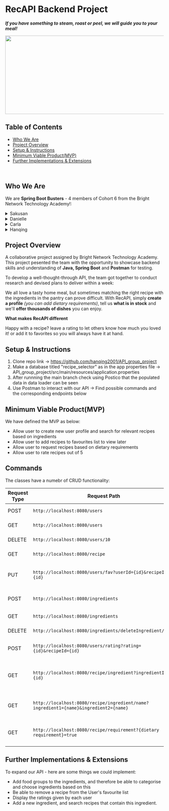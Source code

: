 # RecAPI Backend Project

***If you have something to steam, roast or peel, we will guide you to your meal!***

<p align="center">
<img src="https://static.vecteezy.com/system/resources/previews/006/412/982/non_2x/english-breakfast-fried-eggs-with-bacon-in-a-cast-iron-skillet-vector.jpg" align="center" width="650" height="250"/>
</p>

## Table of Contents
- [Who We Are](#who-we-are)
- [Project Overview](#project-overview)
- [Setup & Instructions](#setup-&-instructions)
- [Minimum Viable Product(MVP)](#Minimum-Viable-Product(MVP))
- [Further Implementations & Extensions](#Further-Implementations-&-Extensions)

<br>

## Who We Are
We are **Spring Boot Busters** - 4 members of Cohort 6 from the Bright Network Technology Academy!: 

<details>
<summary>Sakusan</summary>
  - GitHub: (https://github.com/sakusanpuwan)
</details>

<details>
<summary>Danielle</summary>
  - GitHub:(https://github.com/DaniK178)
</details>

<details>
<summary>Carla</summary>
  - GitHub:(https://github.com/Carla022)
</details>
 
<details>
<summary>Hanqing</summary>
  - GitHub:(https://github.com/hanqing2001)
 </details>

## Project Overview

A collaborative project assigned by Bright Network Technology Academy. This project pesented the team with the opportunity to showcase backend skills and understanding of **Java, Spring Boot** and **Postman** for testing.

To develop a well-thought-through API, the team got together to conduct research and devised plans to deliver within a week:

We all love a tasty home meal, but sometimes matching the right recipe with the ingredients in the pantry can prove difficult. With RecAPI, simply **create a profile** *(you can add dietary requirements)*, tell us **what is in stock** and we'll **offer thousands of dishes** you can enjoy. 

**What makes RecAPI different**

Happy with a recipe? leave a rating to let others know how much you loved it! or add it to favorites so you will always have it at hand.


## Setup & Instructions

1. Clone repo link -> https://github.com/hanqing2001/API_group_project 
2. Make a database titled "recipe_selector" as in the app properties file -> API_group_project/src/main/resources/application.properties
3. After runnning the main branch check using Postico that the populated data in data loader can be seen
4. Use Postman to interact with our API -> Find possible commands and the corresponding endpoints below 

## Minimum Viable Product(MVP)
We have defined the MVP as below: 
* Allow user to create new user profile and search for relevant recipes based on ingredients
* Allow user to add recipes to favourites list to view later
* Allow user to request recipes based on dietary requirements 
* Allow user to rate recipes out of 5


## Commands

The classes have a numebr of CRUD functionality: 

| Request Type  | Request Path                                                                         | Description                                  |
|---------------|--------------------------------------------------------------------------------------|----------------------------------------------|
| POST          | `http://localhost:8080/users`                                                        | Creates a new user                           |
| GET           | `http://localhost:8080/users`                                                        | Retrieves all users                          |
| DELETE        | `http://localhost:8080/users/10`                                                     | Delete an user                               |
| GET           | `http://localhost:8080/recipe`                                                       | Retrieves all recipes                        |
| PUT           | `http://localhost:8080/users/fav?userId={id}&recipeId={id}`                          | Adds a recipe to the User's favourites       |
| POST          | `http://localhost:8080/ingredients`                                                  | Creates a new ingredient                     |
| GET           | `http://localhost:8080/ingredients`                                                  | Retrieves all ingredients                    |
| DELETE        | `http://localhost:8080/ingredients/deleteIngredient/{id}`                            | Delete an ingredient                         |
| POST          | `http://localhost:8080/users/rating?rating={id}&recipeId={id}`                       | Adds a rating to a recipe                    |
| GET           | `http://localhost:8080/recipe/ingredient?ingredientId={id}`                          | Retrieve a recipe by the ingredient ID       |
| GET           | `http://localhost:8080/recipe/ingredient/name?ingredient1={name}&ingredient2={name}` | Retrieve a recipe by ingredient Name         |
| GET           | `http://localhost:8080/recipe/requirement?{dietary requirement}=true`                | Retrieve recipies by the dietary requirement |

## Further Implementations & Extensions

To expand our API - here are some things we could implement:
- Add food groups to the ingredients, and therefore be able to categorise and choose ingredients based on this
- Be able to remove a recipe from the User's favourite list
- Display the ratings given by each user
- Add a new ingredient, and search recipes that contain this ingredient.

